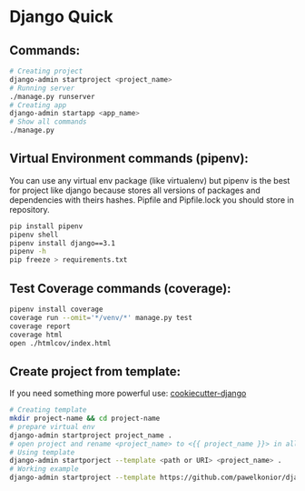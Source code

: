 # Django Quick
## Commands:
```bash
# Creating project
django-admin startproject <project_name>
# Running server
./manage.py runserver
# Creating app
django-admin startapp <app_name>
# Show all commands
./manage.py
```
## Virtual Environment commands (pipenv):
You can use any virtual env package (like virtualenv) but pipenv is the best for project like django because stores all versions of packages and dependencies with theirs hashes.
Pipfile and Pipfile.lock you should store in repository.
```bash
pip install pipenv
pipenv shell
pipenv install django==3.1
pipenv -h
pip freeze > requirements.txt
```
## Test Coverage commands (coverage):
```bash
pipenv install coverage
coverage run --omit='*/venv/*' manage.py test
coverage report
coverage html
open ./htmlcov/index.html
```
## Create project from template:
If you need something more powerful use:
[cookiecutter-django](https://github.com/pydanny/cookiecutter-django)
```bash
# Creating template
mkdir project-name && cd project-name
# prepare virtual env
django-admin startproject project_name .
# open project and rename <project_name> to <{{ project_name }}> in all files
# Using template
django-admin startporject --template <path or URI> <project_name> .
# Working example
django-admin startproject --template https://github.com/pawelkonior/django_template/archive/master.zip new_latest_proj .
